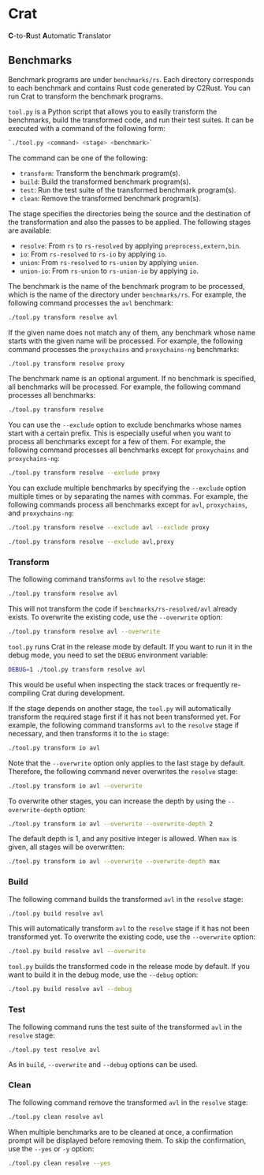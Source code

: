# Crat

**C**-to-**R**ust **A**utomatic **T**ranslator

## Benchmarks

Benchmark programs are under `benchmarks/rs`. Each directory corresponds to each
benchmark and contains Rust code generated by C2Rust. You can run Crat to
transform the benchmark programs.

`tool.py` is a Python script that allows you to easily transform the benchmarks,
build the transformed code, and run their test suites. It can be executed with a
command of the following form:

```bash
`./tool.py <command> <stage> <benchmark>`
```

The command can be one of the following:

* `transform`: Transform the benchmark program(s).
* `build`: Build the transformed benchmark program(s).
* `test`: Run the test suite of the transformed benchmark program(s).
* `clean`: Remove the transformed benchmark program(s).

The stage specifies the directories being the source and the destination of the
transformation and also the passes to be applied. The following stages are
available:

* `resolve`: From `rs` to `rs-resolved` by applying `preprocess,extern,bin`.
* `io`: From `rs-resolved` to `rs-io` by applying `io`.
* `union`: From `rs-resolved` to `rs-union` by applying `union`.
* `union-io`: From `rs-union` to `rs-union-io` by applying `io`.

The benchmark is the name of the benchmark program to be processed, which is the
name of the directory under `benchmarks/rs`. For example, the following command
processes the `avl` benchmark:

```bash
./tool.py transform resolve avl
```

If the given name does not match any of them, any benchmark whose name starts
with the given name will be processed. For example, the following command
processes the `proxychains` and `proxychains-ng` benchmarks:

```bash
./tool.py transform resolve proxy
```

The benchmark name is an optional argument. If no benchmark is specified, all
benchmarks will be processed. For example, the following command processes all
benchmarks:

```bash
./tool.py transform resolve
```

You can use the `--exclude` option to exclude benchmarks whose names start with
a certain prefix. This is especially useful when you want to process all
benchmarks except for a few of them. For example, the following command
processes all benchmarks except for `proxychains` and `proxychains-ng`:

```bash
./tool.py transform resolve --exclude proxy
```

You can exclude multiple benchmarks by specifying the `--exclude` option
multiple times or by separating the names with commas. For example, the
following commands process all benchmarks except for `avl`, `proxychains`, and
`proxychains-ng`:

```bash
./tool.py transform resolve --exclude avl --exclude proxy
```

```bash
./tool.py transform resolve --exclude avl,proxy
```

### Transform

The following command transforms `avl` to the `resolve` stage:

```bash
./tool.py transform resolve avl
```

This will not transform the code if `benchmarks/rs-resolved/avl` already exists.
To overwrite the existing code, use the `--overwrite` option:

```bash
./tool.py transform resolve avl --overwrite
```

`tool.py` runs Crat in the release mode by default. If you want to run it in the
debug mode, you need to set the `DEBUG` environment variable:

```bash
DEBUG=1 ./tool.py transform resolve avl
```

This would be useful when inspecting the stack traces or frequently re-compiling
Crat during development.

If the stage depends on another stage, the `tool.py` will automatically
transform the required stage first if it has not been transformed yet. For
example, the following command transforms `avl` to the `resolve` stage if
necessary, and then transforms it to the `io` stage:

```bash
./tool.py transform io avl
```

Note that the `--overwrite` option only applies to the last stage by default.
Therefore, the following command never overwrites the `resolve` stage:

```bash
./tool.py transform io avl --overwrite
```

To overwrite other stages, you can increase the depth by using the
`--overwrite-depth` option:

```bash
./tool.py transform io avl --overwrite --overwrite-depth 2
```

The default depth is 1, and any positive integer is allowed. When `max` is
given, all stages will be overwritten:

```bash
./tool.py transform io avl --overwrite --overwrite-depth max
```

### Build

The following command builds the transformed `avl` in the `resolve` stage:

```bash
./tool.py build resolve avl
```

This will automatically transform `avl` to the `resolve` stage if it has not
been transformed yet. To overwrite the existing code, use the `--overwrite`
option:

```bash
./tool.py build resolve avl --overwrite
```

`tool.py` builds the transformed code in the release mode by default. If you
want to build it in the debug mode, use the `--debug` option:

```bash
./tool.py build resolve avl --debug
```

### Test

The following command runs the test suite of the transformed `avl` in the
`resolve` stage:

```bash
./tool.py test resolve avl
```

As in `build`, `--overwrite` and `--debug` options can be used.

### Clean

The following command remove the transformed `avl` in the `resolve` stage:

```bash
./tool.py clean resolve avl
```

When multiple benchmarks are to be cleaned at once, a confirmation prompt will
be displayed before removing them. To skip the confirmation, use the `--yes` or
`-y` option:

```bash
./tool.py clean resolve --yes
```
